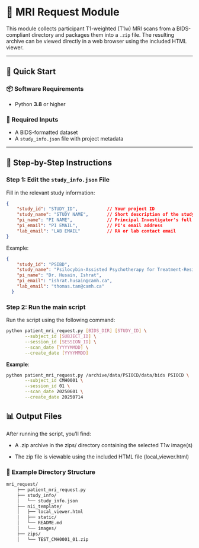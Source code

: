 # 🧠 MRI Request Module

This module collects participant T1-weighted (T1w) MRI scans from a BIDS-compliant directory and packages them into a `.zip` file. The resulting archive can be viewed directly in a web browser using the included HTML viewer.

---

## 🚀 Quick Start

### 📦 Software Requirements

- Python **3.8** or higher

### 📁 Required Inputs

- A BIDS-formatted dataset
- A `study_info.json` file with project metadata

---

## 📝 Step-by-Step Instructions

### Step 1: Edit the `study_info.json` File

Fill in the relevant study information:

```json
{
    "study_id": "STUDY_ID",           // Your project ID
    "study_name": "STUDY NAME",       // Short description of the study
    "pi_name": "PI NAME",             // Principal Investigator's full name
    "pi_email": "PI EMAIL",           // PI's email address
    "lab_email": "LAB EMAIL"          // RA or lab contact email
}

```
Example:

```json
{
    "study_id": "PSIBD",
    "study_name": "Psilocybin-Assisted Psychotherapy for Treatment-Resistant Depression Study",
    "pi_name": "Dr. Husain, Ishrat",
    "pi_email": "ishrat.husain@camh.ca",
    "lab_email": "thomas.tan@camh.ca"
  }
```

### Step 2: Run the main script
Run the script using the following command:
```bash
python patient_mri_request.py [BIDS_DIR] [STUDY_ID] \
       --subject_id [SUBJECT_ID] \
       --session_id [SESSION_ID] \
       --scan_date [YYYYMMDD] \
       --create_date [YYYYMMDD]
```
**Example**:
```bash
python patient_mri_request.py /archive/data/PSIOCD/data/bids PSIOCD \
       --subject_id CMH0001 \
       --session_id 01 \
       --scan_date 20250601 \
       --create_date 20250714
```

## 📊 Output Files

After running the script, you’ll find:

 - A .zip archive in the zips/ directory containing the selected T1w image(s)

 - The zip file is viewable using the included HTML file (local_viewer.html)

### 📁 Example Directory Structure
```bash
mri_request/
    ├── patient_mri_request.py
    ├── study_info/
    │   └── study_info.json
    ├── nii_template/
    │   ├── local_viewer.html
    │   ├── static/
    │   └── README.md
    │   └── images/
    ├── zips/
    │   └── TEST_CMH0001_01.zip
```